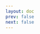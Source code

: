 ```yaml
---
layout: doc
prev: false
next: false
---
```


<CustomItemBox :item="{
  name: '狩猎弓',
  icon: '/wiki/item/bow.png',
  type: '远程武器',
  description: '',
  params: {
    stack: 1,
    durability: 10 
  },
  obtain: {
    found: [],
    npc: [],
    shop: [],
    gardening: []
  }
}" />
